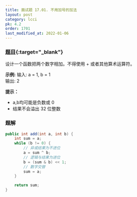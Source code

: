 ```yaml
---
title: 面试题 17.01. 不用加号的加法
layout: post
category: lcci
pk: 4.2
order: 1701
last_modified_at: 2022-01-06
---
```


### [题目](https://leetcode.cn/add-without-plus-lcci/){:target="_blank"}

设计一个函数把两个数字相加。不得使用 + 或者其他算术运算符。

**示例:**
输入: a = 1, b = 1  
输出: 2

**提示：**
- a,b均可能是负数或 0
- 结果不会溢出 32 位整数

### 题解

```java
public int add(int a, int b) {
    int sum = a;
    while (b != 0) {
        // 异或结果为不进位
        a = sum ^ b;
        // 逻辑与结果为进位
        b = (sum & b) << 1;
        // 数字交替
        sum = a;
    }

    return sum;
}
```